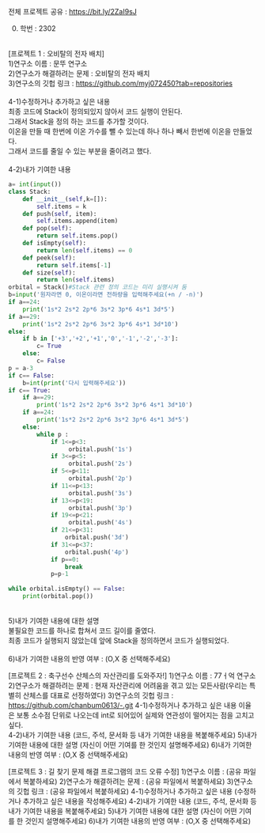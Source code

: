 전체 프로젝트 공유 : https://bit.ly/2ZaI9sJ

0. 학번 : 2302 <br><br>

[프로젝트 1 : 오비탈의 전자 배치] <br>
1)연구소 이름 : 문뚜 연구소 <br>
2)연구소가 해결하려는 문제 : 오비탈의 전자 배치 <br>
3)연구소의 깃헙 링크 : https://github.com/myj072450?tab=repositories <br> <br>
4-1)수정하거나 추가하고 싶은 내용 <br>
최종 코드에 Stack이 정의되있지 않아서 코드 실행이 안된다. <br>
그래서 Stack을 정의 하는 코드를 추가할 것이다. <br>
이온을 만들 때 한번에 이온 가수를 뺄 수 있는데 하나 하나 빼서 한번에 이온을 만들었다. <br>
그래서 코드를 줄일 수 있는 부분을 줄이려고 했다. <br> <br>
4-2)내가 기여한 내용 <br>
```python
a= int(input())
class Stack:
    def __init__(self,k=[]):
        self.items = k
    def push(self, item):
        self.items.append(item)
    def pop(self):
        return self.items.pop()
    def isEmpty(self):
        return len(self.items) == 0
    def peek(self):
        return self.items[-1]
    def size(self):
        return len(self.items)
orbital = Stack()#Stack 관련 정의 코드는 미리 실행시켜 둠
b=input('원자라면 0, 이온이라면 전하량을 입력해주세요(+n / -n)') 
if a==24:
    print('1s*2 2s*2 2p*6 3s*2 3p*6 4s*1 3d*5')
if a==29:
    print('1s*2 2s*2 2p*6 3s*2 3p*6 4s*1 3d*10')
else:
    if b in ['+3','+2','+1','0','-1','-2','-3']:
        c= True
    else:
        c= False
p = a-3
if c== False:
    b=int(print('다시 입력해주세요'))
if c== True:
    if a==29:
        print('1s*2 2s*2 2p*6 3s*2 3p*6 4s*1 3d*10')
    if a==24:
        print('1s*2 2s*2 2p*6 3s*2 3p*6 4s*1 3d*5')
    else:
        while p :
            if 1<=p<3:
                 orbital.push('1s')
            if 3<=p<5:
                 orbital.push('2s')
            if 5<=p<11:
                 orbital.push('2p')
            if 11<=p<13:
                 orbital.push('3s')
            if 13<=p<19:
                 orbital.push('3p')
            if 19<=p<21:
                 orbital.push('4s')
            if 21<=p<31:
                orbital.push('3d')
            if 31<=p<37:
                orbital.push('4p')
            if p==0:
                break
            p=p-1
            
while orbital.isEmpty() == False:
    print(orbital.pop())
``` 
 <br>
5)내가 기여한 내용에 대한 설명 <br>
불필요한 코드를 하나로 합쳐서 코드 길이를 줄였다. <br>
최종 코드가 실행되지 않았는데 앞에 Stack을 정의하면서 코드가 실행되었다. <br> <br>
6)내가 기여한 내용의 반영 여부 : (O,X 중 선택해주세요)

[프로젝트 2 : 축구선수 산체스의 자산관리를 도와주자!]
1)연구소 이름 : 77ㅓ억 연구소
2)연구소가 해결하려는 문제 : 현재 자산관리에 어려움을 겪고 있는 모든사람(우리는 특별히 산체스를 대표로 선정하였다)
3)연구소의 깃헙 링크 : https://github.com/chanbum0613/-.git
4-1)수정하거나 추가하고 싶은 내용
이율은 보통 소수점 단위로 나오는데 int로 되어있어 실제와 연관성이 떨어지는 점을 고치고 싶다. <br>
4-2)내가 기여한 내용
(코드, 주석, 문서화 등 내가 기여한 내용을 복붙해주세요)
5)내가 기여한 내용에 대한 설명
(자신이 어떤 기여를 한 것인지 설명해주세요)
6)내가 기여한 내용의 반영 여부 : (O,X 중 선택해주세요)

[프로젝트 3 : 길 찾기 문제 해결 프로그램의 코드 오류 수정]
1)연구소 이름 : (공유 파일에서 복붙하세요)
2)연구소가 해결하려는 문제 : (공유 파일에서 복붙하세요)
3)연구소의 깃헙 링크 : (공유 파일에서 복붙하세요)
4-1)수정하거나 추가하고 싶은 내용
(수정하거나 추가하고 싶은 내용을 작성해주세요)
4-2)내가 기여한 내용
(코드, 주석, 문서화 등 내가 기여한 내용을 복붙해주세요)
5)내가 기여한 내용에 대한 설명
(자신이 어떤 기여를 한 것인지 설명해주세요)
6)내가 기여한 내용의 반영 여부 : (O,X 중 선택해주세요)
